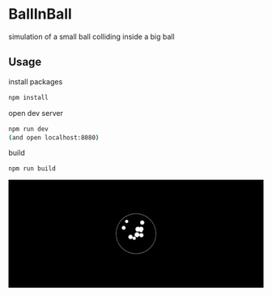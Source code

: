 # BallInBall

simulation of a small ball colliding inside a big ball

## Usage

install packages

```bash
npm install
```

open dev server

```bash
npm run dev
(and open localhost:8080)
```

build

```bash
npm run build
```

![ballinball.gif](./README/ballinball.gif)
